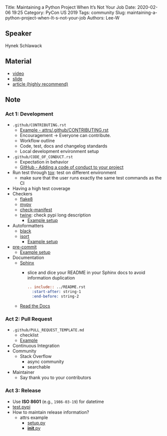 Title: Maintaining a Python Project When It’s Not Your Job
Date: 2020-02-06 19:25
Category: PyCon US 2019
Tags: community
Slug: maintaining-a-python-project-when-It-s-not-your-job
Authors: Lee-W

## Speaker
Hynek Schlawack

## Material
* [video](https://www.youtube.com/watch?v=9G2s1TN9QQY)
* [slide](https://speakerdeck.com/hynek/maintaining-a-python-project-when-its-not-your-job)
* [article (highly recommend)](https://hynek.me/talks/python-foss/)

## Note

### Act 1: Development
* `.github/CONTRIBUTING.rst`
    * [Example - attrs/.github/CONTRIBUTING.rst](https://github.com/python-attrs/attrs/blob/master/.github/CONTRIBUTING.rst)
    * Encouragement → Everyone can contribute.
    * Workflow outline
    * Code, test, docs and changelog standards
    * Local development environment setup
* `.github/CODE_OF_CONDUCT.rst`
    * Expectation in behavior
    * [GitHub - Adding a code of conduct to your project](https://help.github.com/en/github/building-a-strong-community/adding-a-code-of-conduct-to-your-project)
* Run test through [tox](https://github.com/tox-dev/tox): test on different environment
    * make sure that the user runs exactly the same test commands as the CI
* Having a high test coverage
* Checkers
    * [flake8](https://pypi.org/project/flake8/)
    * [mypy](http://mypy-lang.org/)
    * [check-manifest](https://pypi.org/project/check-manifest/)
    * [twine](https://pypi.org/project/twine/): check pypi long description
        * [Example setup](https://github.com/python-attrs/attrs/blob/de84609505845edc0e05c2ff918a44085816e35e/tox.ini#L63-L71)
* Autoformatters
    * [black](https://github.com/psf/black)
    * [isort](https://github.com/timothycrosley/isort)
        * [Example setup](https://github.com/python-attrs/attrs/blob/6fa28b3b074a935038dd701382eb67f0e953d097/setup.cfg#L20-L31)
* [pre-commit](https://pre-commit.com/)
    * [Example setup](https://github.com/python-attrs/attrs/blob/master/.pre-commit-config.yaml)
* Documentation
    * [Sphinx](https://www.sphinx-doc.org)
        * slice and dice your README in your Sphinx docs to avoid information duplication  

          ```rst
          .. include:: ../README.rst
            :start-after: string-1
            :end-before: string-2
          ```
    * [Read the Docs](https://readthedocs.org/)

### Act 2: Pull Request
* `.github/PULL_REQUEST_TEMPLATE.md`
    * checklist
    * [Example](https://github.com/python-attrs/attrs/blob/master/.github/PULL_REQUEST_TEMPLATE.md)
* Continuous Integration
* Community
    * Stack Overflow
        * async community
        * searchable
* Maintainer
    * Say thank you to your contributors

### Act 3: Release
* Use **ISO 8601** (e.g., `1986-03-19`) for datetime
* [test.pypi](https://test.pypi.org/)
* How to maintain release information?
    * attrs example
        * [setup.py](https://github.com/python-attrs/attrs/blob/master/setup.py)
        * [__init__.py](https://github.com/python-attrs/attrs/blob/6fa28b3b074a935038dd701382eb67f0e953d097/src/attr/__init__.py#L21-L33)
